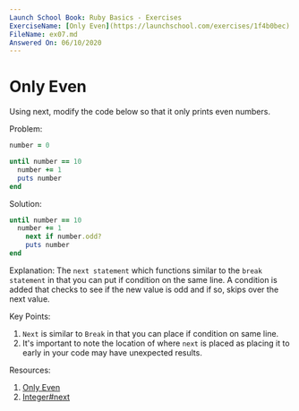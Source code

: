 ```yaml
---
Launch School Book: Ruby Basics - Exercises
ExerciseName: [Only Even](https://launchschool.com/exercises/1f4b0bec)
FileName: ex07.md
Answered On: 06/10/2020
---
```


# Only Even
Using next, modify the code below so that it only prints even numbers.

Problem:
```ruby
number = 0

until number == 10
  number += 1
  puts number
end
```

Solution:
```ruby
until number == 10
  number += 1
    next if number.odd?
    puts number
end
```

Explanation: 
The `next statement` which functions similar to the `break statement` in that
you can put if condition on the same line. A condition is added that checks to
see if the new value is odd and if so, skips over the next value.

Key Points:
1. `Next` is similar to `Break` in that you can place if condition on same line.
2. It's important to note the location of where `next` is placed as placing it 
to early in your code may have unexpected results.


Resources:
1. [Only Even](https://launchschool.com/exercises/1f4b0bec)
2. [Integer#next](https://ruby-doc.org/core-2.4.0/Integer.html#method-i-next)

